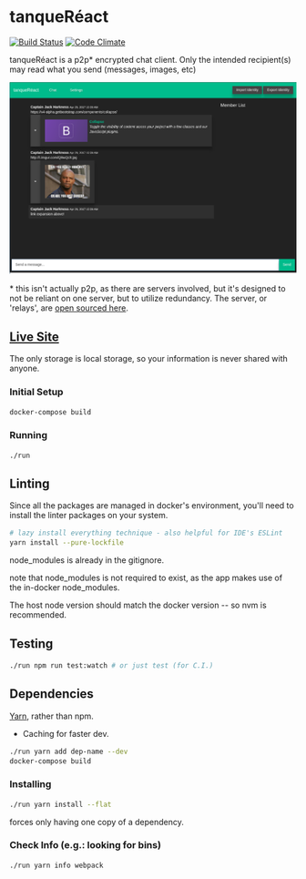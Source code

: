 # tanqueRéact
[![Build Status](https://travis-ci.org/NullVoxPopuli/tanqueReact.svg?branch=master)](https://travis-ci.org/NullVoxPopuli/tanqueReact)
[![Code Climate](https://codeclimate.com/github/NullVoxPopuli/tanqueReact/badges/gpa.svg)](https://codeclimate.com/github/NullVoxPopuli/tanqueReact)

tanqueRéact is a p2p* encrypted chat client. Only the intended recipient(s) may read what you send (messages, images, etc)

![The Chat screen. I'm the only one on the network right now, so that's why the member's list is empty... ](./docs/images/chat.png)


\* this isn't actually p2p, as there are servers involved, but it's designed to not be reliant on one server, but to utilize redundancy. The server, or 'relays', are [open sourced here](https://github.com/NullVoxPopuli/mesh-relay).

## [Live Site](https://nullvoxpopuli.github.io/tanqueReact/)
The only storage is local storage, so your information is never shared with anyone.

### Initial Setup

```bash
docker-compose build
```

### Running

```bash
./run
```

## Linting

Since all the packages are managed in docker's environment, you'll need to install the linter packages on your system.

```bash
# lazy install everything technique - also helpful for IDE's ESLint
yarn install --pure-lockfile
```

node_modules is already in the gitignore.

note that node_modules is not required to exist, as the app makes use of the in-docker node_modules.

The host node version should match the docker version -- so nvm is recommended.

## Testing

```bash
./run npm run test:watch # or just test (for C.I.)
```

## Dependencies

[Yarn](https://yarnpkg.com/en/), rather than npm.
 - Caching for faster dev.

```bash
./run yarn add dep-name --dev
docker-compose build
```

### Installing
```bash
./run yarn install --flat
```
forces only having one copy of a dependency.

### Check Info (e.g.: looking for bins)
```bash
./run yarn info webpack
```
